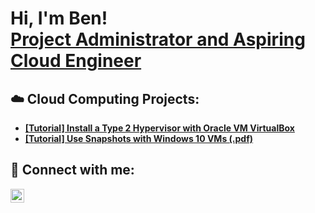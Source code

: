 <h1>Hi, I'm Ben! <br/><a href="https://www.linkedin.com/in/crichton/">Project Administrator and Aspiring Cloud Engineer</a></h1>

<h2>☁️ Cloud Computing Projects:</h2>

- <b>[[Tutorial] Install a Type 2 Hypervisor with Oracle VM VirtualBox](https://github.com/bcrichton/Install-Type2-Hypervisor)</b>
- <b>[[Tutorial] Use Snapshots with Windows 10 VMs (.pdf)](https://github.com/bcrichton/WindowsVMSnapshots)</b>
  
  
<h2> 🤳 Connect with me:</h2>


[<img align="left" alt="Ben Crichton | LinkedIn" width="22px" src="https://cdn.jsdelivr.net/npm/simple-icons@v3/icons/linkedin.svg" />][linkedin]



[linkedin]: https://linkedin.com/in/crichton

<!--
**bcrichton/bcrichton** is a ✨ _special_ ✨ repository because its `README.md` (this file) appears on your GitHub profile.

Here are some ideas to get you started:

- 🔭 I’m currently working on ...
- 🌱 I’m currently learning ...
- 👯 I’m looking to collaborate on ...
- 🤔 I’m looking for help with ...
- 💬 Ask me about ...
- 📫 How to reach me: ...
- 😄 Pronouns: ...
- ⚡ Fun fact: ...
-->
